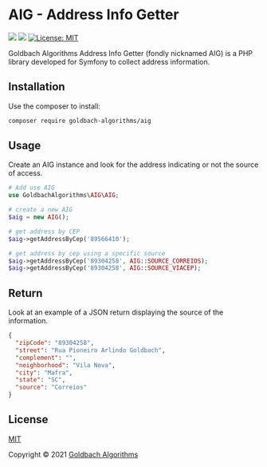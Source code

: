 # AIG - Address Info Getter

[<img src="https://badgen.net/badge/Powered%20by/Goldbach/red" />](https://github.com/Goldbach07/)
[<img src="https://badgen.net/badge/Developed%20for/Symfony/black" />](https://symfony.com/)
[![License: MIT](https://img.shields.io/badge/License-MIT-yellow.svg)](https://opensource.org/licenses/MIT)

Goldbach Algorithms Address Info Getter (fondly nicknamed AIG) is a PHP library developed for Symfony to collect address information.

## Installation

Use the composer to install:

```bash
composer require goldbach-algorithms/aig
```

## Usage
Create an AIG instance and look for the address indicating or not the source of access.

```php
# Add use AIG
use GoldbachAlgorithms\AIG\AIG;

# create a new AIG
$aig = new AIG();

# get address by CEP
$aig->getAddressByCep('89566410');

# get address by cep using a specific source
$aig->getAddressByCep('89304258', AIG::SOURCE_CORREIOS);
$aig->getAddressByCep('89304258', AIG::SOURCE_VIACEP);
```
## Return
Look at an example of a JSON return displaying the source of the information.
```JSON
{
  "zipCode": "89304258",
  "street": "Rua Pioneiro Arlindo Goldbach",
  "complement": "",
  "neighborhood": "Vila Nova",
  "city": "Mafra",
  "state": "SC",
  "source": "Correios"
}
```

## License
[MIT](https://choosealicense.com/licenses/mit/)

Copyright © 2021 [Goldbach Algorithms](https://github.com/GoldbachAlgorithms/Mask/blob/main/LICENSE)
